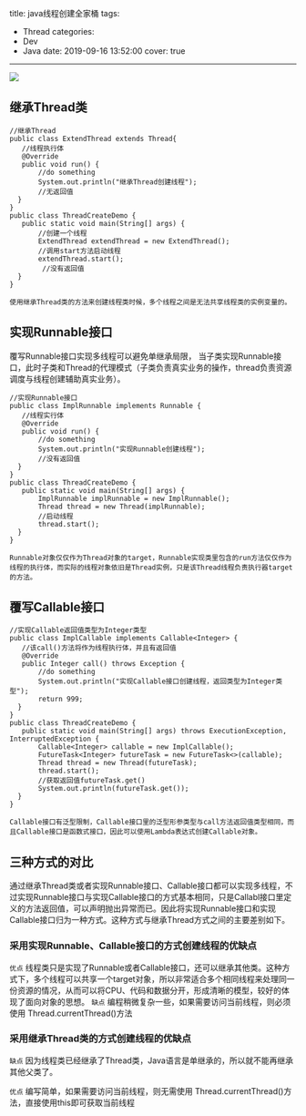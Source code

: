 title: java线程创建全家桶
tags:
  - Thread
categories:
  - Dev
  - Java
date: 2019-09-16 13:52:00
cover: true

---

![](https://cdn.jsdelivr.net/gh/coder-lida/CDN/img/java.jpg)
<!-- more -->

## 继承Thread类
```
//继承Thread
public class ExtendThread extends Thread{
   //线程执行体
   @Override
   public void run() {
       //do something
       System.out.println("继承Thread创建线程");
       //无返回值
  }
}
public class ThreadCreateDemo {
   public static void main(String[] args) {
       //创建一个线程
       ExtendThread extendThread = new ExtendThread();
       //调用start方法启动线程
       extendThread.start();
        //没有返回值
  }
}
```
`使用继承Thread类的方法来创建线程类时候，多个线程之间是无法共享线程类的实例变量的。`

## 实现Runnable接口

覆写Runnable接口实现多线程可以避免单继承局限， 当子类实现Runnable接口，此时子类和Thread的代理模式（子类负责真实业务的操作，thread负责资源调度与线程创建辅助真实业务）。
```
//实现Runnable接口
public class ImplRunnable implements Runnable {
   //线程实行体
   @Override
   public void run() {
       //do something
       System.out.println("实现Runnable创建线程");
       //没有返回值
  }
}
public class ThreadCreateDemo {
   public static void main(String[] args) {
       ImplRunnable implRunnable = new ImplRunnable();
       Thread thread = new Thread(implRunnable);
       //启动线程
       thread.start();
  }
}
```
`Runnable对象仅仅作为Thread对象的target，Runnable实现类里包含的run方法仅仅作为线程的执行体，而实际的线程对象依旧是Thread实例，只是该Thread线程负责执行器target的方法。`

## 覆写Callable接口
```
//实现Callable返回值类型为Integer类型
public class ImplCallable implements Callable<Integer> {
   //该call()方法将作为线程执行体，并且有返回值
   @Override
   public Integer call() throws Exception {
       //do something
       System.out.println("实现Callable接口创建线程，返回类型为Integer类型");
       return 999;
  }
}
public class ThreadCreateDemo {
   public static void main(String[] args) throws ExecutionException, InterruptedException {
       Callable<Integer> callable = new ImplCallable();
       FutureTask<Integer> futureTask = new FutureTask<>(callable);
       Thread thread = new Thread(futureTask);
       thread.start();
       //获取返回值futureTask.get()
       System.out.println(futureTask.get());
  }
}
```
`Callable接口有泛型限制，Callable接口里的泛型形参类型与call方法返回值类型相同，而且Callable接口是函数式接口，因此可以使用Lambda表达式创建Callable对象。`

## 三种方式的对比

通过继承Thread类或者实现Runnable接口、Callable接口都可以实现多线程，不过实现Runnable接口与实现Callable接口的方式基本相同，只是Callabl接口里定义的方法返回值，可以声明抛出异常而已。因此将实现Runnable接口和实现Callable接口归为一种方式。这种方式与继承Thread方式之间的主要差别如下。

### 采用实现Runnable、Callable接口的方式创建线程的优缺点

`优点`
线程类只是实现了Runnable或者Callable接口，还可以继承其他类。这种方式下，多个线程可以共享一个target对象，所以非常适合多个相同线程来处理同一份资源的情况，从而可以将CPU、代码和数据分开，形成清晰的模型，较好的体现了面向对象的思想。
`缺点`
编程稍微复杂一些，如果需要访问当前线程，则必须使用
Thread.currentThread()方法

### 采用继承Thread类的方式创建线程的优缺点

`缺点`
因为线程类已经继承了Thread类，Java语言是单继承的，所以就不能再继承其他父类了。

`优点`
编写简单，如果需要访问当前线程，则无需使用
Thread.currentThread()方法，直接使用this即可获取当前线程